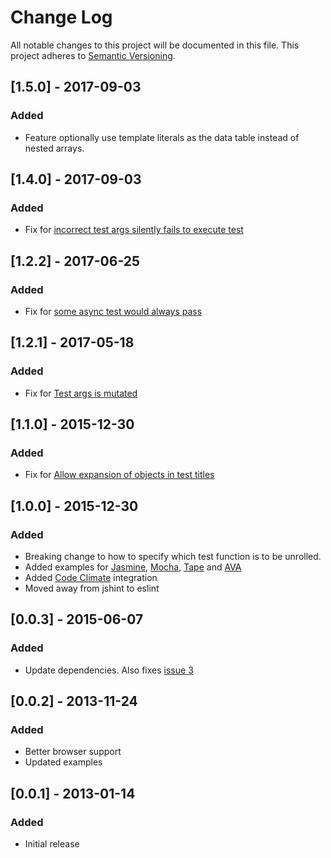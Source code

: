 # Change Log
All notable changes to this project will be documented in this file.
This project adheres to [Semantic Versioning](http://semver.org/).

## [1.5.0] - 2017-09-03
### Added

- Feature optionally use template literals as the data table instead of nested arrays.

## [1.4.0] - 2017-09-03
### Added

- Fix for [incorrect test args silently fails to execute test](https://github.com/lawrencec/Unroll/issues/30)

## [1.2.2] - 2017-06-25
### Added

- Fix for [some async test would always pass](https://github.com/lawrencec/Unroll/issues/21)

## [1.2.1] - 2017-05-18
### Added

- Fix for [Test args is mutated](https://github.com/lawrencec/Unroll/issues/14)


## [1.1.0] - 2015-12-30
### Added

- Fix for [Allow expansion of objects in test titles](https://github.com/lawrencec/Unroll/issues/2)

## [1.0.0] - 2015-12-30
### Added

- Breaking change to how to specify which test function is to be unrolled.
- Added examples for [Jasmine](https://jasmine.github.io/), [Mocha](http://visionmedia.github.com/mocha/), [Tape](https://github.com/substack/tape) and [AVA](https://github.com/sindresorhus/ava)
- Added [Code Climate](https://codeclimate.com/github/lawrencec/Unroll) integration
- Moved away from jshint to eslint


## [0.0.3] - 2015-06-07
### Added

- Update dependencies. Also fixes [issue 3](https://github.com/lawrencec/Unroll/issues/3) 


## [0.0.2] - 2013-11-24
### Added

- Better browser support
- Updated examples

## [0.0.1] - 2013-01-14
### Added

- Initial release
